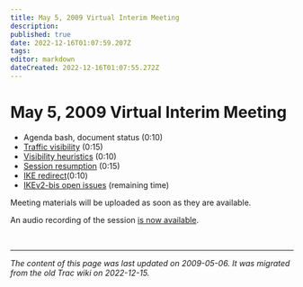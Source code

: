 ```yaml
---
title: May 5, 2009 Virtual Interim Meeting
description: 
published: true
date: 2022-12-16T01:07:59.207Z
tags: 
editor: markdown
dateCreated: 2022-12-16T01:07:55.272Z
---
```


# May 5, 2009 Virtual Interim Meeting
 * Agenda bash, document status (0:10)
 * [Traffic visibility](/ipsecme/ietf-ipsecme-esp-traffic-visibility.pdf) (0:15)
 * [Visibility heuristics](/ipsecme/espnull-heuristics.pdf) (0:10)
 * [Session resumption](/ipsecme/ike-session-resumption-v1.pdf) (0:15)
 * [IKE redirect](/ipsecme/ipsecme_interim200905_ikev2_redirect.pdf)(0:10)
 * [IKEv2-bis open issues](/ipsecme/ikev2openissues-interim-2009-05.pdf) (remaining time)

Meeting materials will be uploaded as soon as they are available.

An audio recording of the session [is now available](http://www.vpnc.org/IPsecMEinterim-2009-05.mp3).


&nbsp;
&nbsp;
&nbsp;

---

*The content of this page was last updated on 2009-05-06. It was migrated from the old Trac wiki on 2022-12-15.*
